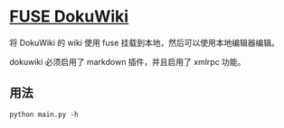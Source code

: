 # [FUSE DokuWiki](https://git.io/fNDtm)

将 DokuWiki 的 wiki 使用 fuse 挂载到本地，然后可以使用本地编辑器编辑。

dokuwiki 必须启用了 markdown 插件，并且启用了 xmlrpc 功能。


## 用法

```
python main.py -h
```
